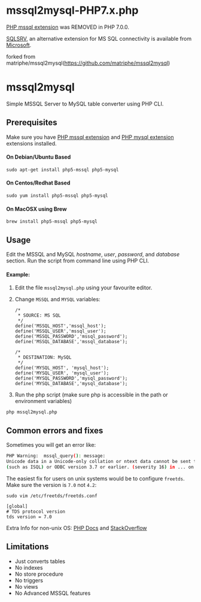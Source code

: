 # mssql2mysql-PHP7.x.php #
[PHP mssql extension](http://php.net/manual/en/book.mssql.php) was REMOVED in PHP 7.0.0. 

[SQLSRV](https://www.php.net/manual/en/intro.sqlsrv.php), an alternative extension for MS SQL connectivity is available from [Microsoft](http://msdn.microsoft.com/en-us/sqlserver/ff657782.aspx).


forked from matriphe/mssql2mysql(https://github.com/matriphe/mssql2mysql)

# mssql2mysql #

Simple MSSQL Server to MySQL table converter using PHP CLI.

## Prerequisites ##

Make sure you have [PHP mssql extension](http://php.net/manual/en/book.mssql.php) and [PHP mysql extension](http://php.net/manual/en/book.mysql.php) extensions installed.

#### On Debian/Ubuntu Based

`sudo apt-get install php5-mssql php5-mysql`

#### On Centos/Redhat Based

`sudo yum install php5-mssql php5-mysql`

#### On MacOSX using Brew

`brew install php5-mssql php5-mysql`

## Usage ##

Edit the MSSQL and MySQL *hostname*, *user*, *password*, and *database* section. Run the script from command line using PHP CLI.

#### Example:

1. Edit the file `mssql2mysql.php` using your favourite editor.

2. Change `MSSQL` and `MYSQL` variables:

    ```
    /*
     * SOURCE: MS SQL
     */
    define('MSSQL_HOST','mssql_host');
    define('MSSQL_USER','mssql_user');
    define('MSSQL_PASSWORD','mssql_password');
    define('MSSQL_DATABASE','mssql_database');

    /*
     * DESTINATION: MySQL
     */
    define('MYSQL_HOST', 'mysql_host');
    define('MYSQL_USER', 'mysql_user');
    define('MYSQL_PASSWORD','mysql_password');
    define('MYSQL_DATABASE','mysql_database');
    ```

3. Run the php script (make sure php is accessible in the path or environment variables)

  `php mssql2mysql.php`

## Common errors and fixes

Sometimes you will get an error like:

```bash
PHP Warning:  mssql_query(): message:
Unicode data in a Unicode-only collation or ntext data cannot be sent to clients using DB-Library
(such as ISQL) or ODBC version 3.7 or earlier. (severity 16) in ... on line 181
```

The easiest fix for users on unix systems would be to configure `freetds`. Make sure the version is `7.0` not `4.2`:

```
sudo vim /etc/freetds/freetds.conf

[global]
# TDS protocol version
tds version = 7.0
```

Extra Info for non-unix OS: [PHP Docs](http://php.net/manual/en/function.mssql-query.php) and [StackOverflow](http://stackoverflow.com/questions/5414890/mssql-query-issue-in-php-and-querying-text-data)

## Limitations ##

* Just converts tables
* No indexes
* No store procedure
* No triggers
* No views
* No Advanced MSSQL features
